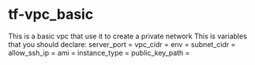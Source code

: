 # tf-vpc_basic
This is a basic vpc that use it to create a private network
This is variables that you should declare:
    server_port =
    vpc_cidr =
    env =
    subnet_cidr =
    allow_ssh_ip =
    ami =
    instance_type =
    public_key_path =